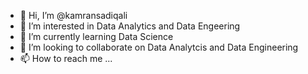- 👋 Hi, I’m @kamransadiqali
- 👀 I’m interested in Data Analytics and Data Engeering
- 🌱 I’m currently learning Data Science
- 💞️ I’m looking to collaborate on Data Analytcis and Data Engineering
- 📫 How to reach me ...

<!---
kamransadiqali/kamransadiqali is a ✨ special ✨ repository because its `README.md` (this file) appears on your GitHub profile.
You can click the Preview link to take a look at your changes.
--->
